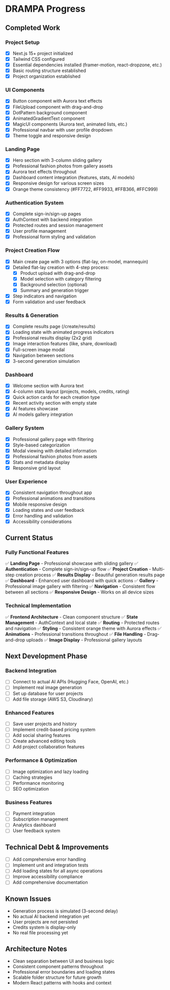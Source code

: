 # DRAMPA Progress

## Completed Work

### Project Setup
- [x] Next.js 15+ project initialized
- [x] Tailwind CSS configured
- [x] Essential dependencies installed (framer-motion, react-dropzone, etc.)
- [x] Basic routing structure established
- [x] Project organization established

### UI Components
- [x] Button component with Aurora text effects
- [x] FileUpload component with drag-and-drop
- [x] DotPattern background component
- [x] AnimatedGradientText component
- [x] MagicUI components (Aurora text, animated lists, etc.)
- [x] Professional navbar with user profile dropdown
- [x] Theme toggle and responsive design

### Landing Page
- [x] Hero section with 3-column sliding gallery
- [x] Professional fashion photos from gallery assets
- [x] Aurora text effects throughout
- [x] Dashboard content integration (features, stats, AI models)
- [x] Responsive design for various screen sizes
- [x] Orange theme consistency (#FF7722, #FF9933, #FFB366, #FFC999)

### Authentication System
- [x] Complete sign-in/sign-up pages
- [x] AuthContext with backend integration
- [x] Protected routes and session management
- [x] User profile management
- [x] Professional form styling and validation

### Project Creation Flow
- [x] Main create page with 3 options (flat-lay, on-model, mannequin)
- [x] Detailed flat-lay creation with 4-step process:
  - [x] Product upload with drag-and-drop
  - [x] Model selection with category filtering
  - [x] Background selection (optional)
  - [x] Summary and generation trigger
- [x] Step indicators and navigation
- [x] Form validation and user feedback

### Results & Generation
- [x] Complete results page (/create/results)
- [x] Loading state with animated progress indicators
- [x] Professional results display (2x2 grid)
- [x] Image interaction features (like, share, download)
- [x] Full-screen image modal
- [x] Navigation between sections
- [x] 3-second generation simulation

### Dashboard
- [x] Welcome section with Aurora text
- [x] 4-column stats layout (projects, models, credits, rating)
- [x] Quick action cards for each creation type
- [x] Recent activity section with empty state
- [x] AI features showcase
- [x] AI models gallery integration

### Gallery System
- [x] Professional gallery page with filtering
- [x] Style-based categorization
- [x] Modal viewing with detailed information
- [x] Professional fashion photos from assets
- [x] Stats and metadata display
- [x] Responsive grid layout

### User Experience
- [x] Consistent navigation throughout app
- [x] Professional animations and transitions
- [x] Mobile responsive design
- [x] Loading states and user feedback
- [x] Error handling and validation
- [x] Accessibility considerations

## Current Status

### Fully Functional Features
✅ **Landing Page** - Professional showcase with sliding gallery
✅ **Authentication** - Complete sign-in/sign-up flow
✅ **Project Creation** - Multi-step creation process
✅ **Results Display** - Beautiful generation results page
✅ **Dashboard** - Enhanced user dashboard with quick actions
✅ **Gallery** - Professional image gallery with filtering
✅ **Navigation** - Consistent flow between all sections
✅ **Responsive Design** - Works on all device sizes

### Technical Implementation
✅ **Frontend Architecture** - Clean component structure
✅ **State Management** - AuthContext and local state
✅ **Routing** - Protected routes and navigation
✅ **Styling** - Consistent orange theme with Aurora effects
✅ **Animations** - Professional transitions throughout
✅ **File Handling** - Drag-and-drop uploads
✅ **Image Display** - Professional gallery layouts

## Next Development Phase

### Backend Integration
- [ ] Connect to actual AI APIs (Hugging Face, OpenAI, etc.)
- [ ] Implement real image generation
- [ ] Set up database for user projects
- [ ] Add file storage (AWS S3, Cloudinary)

### Enhanced Features
- [ ] Save user projects and history
- [ ] Implement credit-based pricing system
- [ ] Add social sharing features
- [ ] Create advanced editing tools
- [ ] Add project collaboration features

### Performance & Optimization
- [ ] Image optimization and lazy loading
- [ ] Caching strategies
- [ ] Performance monitoring
- [ ] SEO optimization

### Business Features
- [ ] Payment integration
- [ ] Subscription management
- [ ] Analytics dashboard
- [ ] User feedback system

## Technical Debt & Improvements
- [ ] Add comprehensive error handling
- [ ] Implement unit and integration tests
- [ ] Add loading states for all async operations
- [ ] Improve accessibility compliance
- [ ] Add comprehensive documentation

## Known Issues
- Generation process is simulated (3-second delay)
- No actual AI backend integration yet
- User projects are not persisted
- Credits system is display-only
- No real file processing yet

## Architecture Notes
- Clean separation between UI and business logic
- Consistent component patterns throughout
- Professional error boundaries and loading states
- Scalable folder structure for future growth
- Modern React patterns with hooks and context 